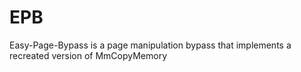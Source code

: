 # EPB
 Easy-Page-Bypass is a page manipulation bypass that implements a recreated version of MmCopyMemory
